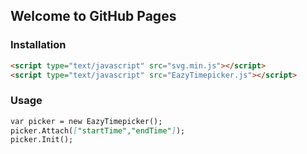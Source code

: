 ## Welcome to GitHub Pages
### Installation
```markdown
<script type="text/javascript" src="svg.min.js"></script>
<script type="text/javascript" src="EazyTimepicker.js"></script>
```

### Usage
```markdown
var picker = new EazyTimepicker();
picker.Attach(["startTime","endTime"]);
picker.Init();
```

